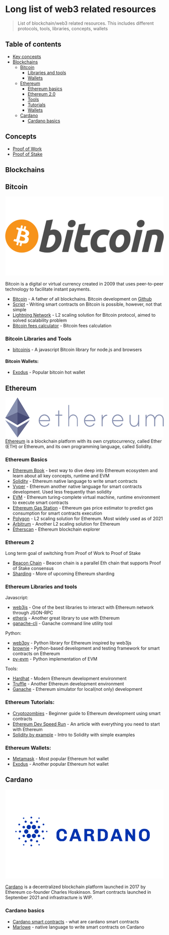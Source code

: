 # Long list of web3 related resources
> List of blockchain/web3 related resources. This includes different protocols, tools, libraries, concepts, wallets

## Table of contents
- [Key concepts](#concepts)
- [Blockchains](#blockchains)
    - [Bitcoin](#bitcoin)
        * [Libraries and tools](#bitcoin-libraries-and-tools)
        * [Wallets](#bitcoin-wallets)
    - [Ethereum](#ethereum)
        * [Ethereum basics](#ethereum-basics)
        * [Ethereum 2.0](#ethereum-2)
        * [Tools](#ethereum-libraries-and-tools)
        * [Tutorials](#ethereum-tutorials)
        * [Wallets](#ethereum-wallets)
    - [Cardano](#cardano)
        * [Cardano basics](#cardano-basics)


## Concepts
- [Proof of Work](https://en.wikipedia.org/wiki/Proof_of_work)
- [Proof of Stake](https://en.wikipedia.org/wiki/Proof_of_stake)

## Blockchains

## Bitcoin
![](images/bitcoin.png)

Bitcoin is a digital or virtual currency created in 2009 that uses peer-to-peer technology to facilitate instant payments.

- [Bitcoin](https://bitcoin.org/en/) - A father of all blockchains. Bitcoin development on [Github](https://github.com/bitcoin)
- [Script](https://en.bitcoin.it/wiki/Script) - Writing smart contracts on Bitcoin is possible, however, not that simple
- [Lightning Network](https://lightning.network/) - L2 scaling solution for Bitcoin protocol, aimed to solved scalability problem
- [Bitcoin fees calculator](https://bitcoinfees.net/) - Bitcoin fees calculation

### Bitcoin Libraries and Tools
- [bitcoinjs](https://github.com/bitcoinjs/bitcoinjs-lib) - A javascript Bitcoin library for node.js and browsers

#### Bitcoin Wallets:
- [Exodus](https://www.exodus.com/) - Popular bitcoin hot wallet


## Ethereum
![](images/ethereum-logo-landscape-purple.png)
[Ethereum](https://ethereum.org/en/)  is a blockchain platform with its own cryptocurrency, called Ether (ETH) or Ethereum, and its own programming language, called Solidity. 

### Ethereum Basics

- [Ethereum Book](https://github.com/ethereumbook/ethereumbook) - best way to dive deep into Ethereum ecosystem and learn about all key concepts, runtime and EVM
- [Solidity](https://github.com/ethereum/solidity) - Ethereum native language to write smart contracts
- [Vyper](https://github.com/vyperlang/vyper) - Ethereum another native language for smart contracts development. Used less frequently than solidity
- [EVM](https://ethereum.org/en/developers/docs/evm/) - Ethereum turing-complete virtual machine, runtime environment to execute smart contracts
- [Ethereum Gas Station](https://ethgasstation.info/) - Ethereum gas price estimator to predict gas consumption for smart contracts execution
- [Polygon](https://github.com/maticnetwork) - L2 scaling solution for Ethereum. Most widely used as of 2021
- [Arbitrum](https://github.com/OffchainLabs/arbitrum) - Another L2 scaling solution for Ethereum
- [Etherscan](https://etherscan.io/) - Ethereum blockchain explorer


### Ethereum 2
Long term goal of switching from Proof of Work to Proof of Stake
- [Beacon Chain](https://ethereum.org/en/eth2/beacon-chain/) - Beacon chain is a parallel Eth chain that supports Proof of Stake consensus
- [Sharding](https://eth.wiki/en/sharding/sharding-roadmap) - More of upcoming Ethereum sharding

### Ethereum Libraries and tools

Javascript:
- [web3js](https://github.com/ChainSafe/web3.js) - One of the best libraries to interact with Ethereum network through JSON-RPC
- [etherjs](https://github.com/ethers-io/ethers.js/) - Another great library to use with Ethereum
- [ganache-cli](https://github.com/trufflesuite/ganache-cli-archive) - Ganache command line utility tool

Python:
- [web3py](https://github.com/ethereum/web3.py) - Python library for Ethereum inspired by web3js
- [brownie](https://github.com/eth-brownie/brownie) - Python-based development and testing framework for smart contracts on Ethereum
- [py-evm](https://github.com/ethereum/py-evm) - Python implementation of EVM

Tools:
- [Hardhat](https://github.com/nomiclabs/hardhat) - Modern Ethereum development environment
- [Truffle](https://github.com/trufflesuite/truffle) - Another Ethereum development environment
- [Ganache](https://github.com/trufflesuite/ganache) - Ethereum simulator for local(not only) development

### Ethereum Tutorials:
- [Cryptozombies](https://cryptozombies.io/en/) - Beginner guide to Ethereum development using smart contracts
- [Ethereum Dev Speed Run](https://medium.com/@austin_48503/%EF%B8%8Fethereum-dev-speed-run-bd72bcba6a4c) - An article with everything you need to start with Ethereum
- [Solidity by example](https://solidity-by-example.org/) - Intro to Solidity with simple examples

### Ethereum Wallets:
- [Metamask](https://metamask.io/) - Most popular Ethereum hot wallet
- [Exodus](https://www.exodus.com/) - Another popular Ethereum hot wallet


## Cardano
![](images/cardano.png)

[Cardano](https://cardano.org/) is a decentralized blockchain platform launched in 2017 by Ethereum co-founder Charles Hoskinson. Smart contracts launched in September 2021 and infrastracture is WIP.

### Cardano basics

- [Cardano smart contracts](https://github.com/cardano-foundation/docs-cardano-org/blob/main/explainers/cardano-explainers/smart-contract-exp.md) - what are cardano smart contracts
- [Marlowe](https://docs.cardano.org/marlowe/learn-about-marlowe) - native language to write smart contracts on Cardano

